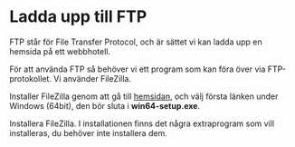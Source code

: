 # Ladda upp till FTP

FTP står för File Transfer Protocol, och är sättet vi kan ladda upp en hemsida på ett webbhotell.

För att använda FTP så behöver vi ett program som kan föra över via FTP-protokollet. Vi använder FileZilla.

Installer FileZilla genom att gå till [hemsidan](https://filezilla-project.org/download.php?show_all=1), och välj första länken under Windows (64bit), den bör sluta i **win64-setup.exe**.

Installera FileZilla. I installationen finns det några extraprogram som vill installeras, du behöver inte installera dem.